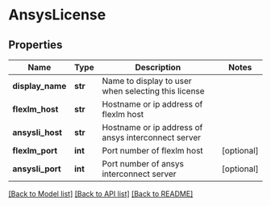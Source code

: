# AnsysLicense

## Properties
Name | Type | Description | Notes
------------ | ------------- | ------------- | -------------
**display_name** | **str** | Name to display to user when selecting this license | 
**flexlm_host** | **str** | Hostname or ip address of flexlm host | 
**ansysli_host** | **str** | Hostname or ip address of ansys interconnect server | 
**flexlm_port** | **int** | Port number of flexlm host | [optional] 
**ansysli_port** | **int** | Port number of ansys interconnect server | [optional] 

[[Back to Model list]](../README.md#documentation-for-models) [[Back to API list]](../README.md#documentation-for-api-endpoints) [[Back to README]](../README.md)



